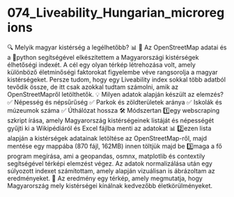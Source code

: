 # 074_Liveability_Hungarian_microregions  
🔍 Melyik magyar kistérség a legélhetőbb? 📊
📌 Az OpenStreetMap adatai és a 🐍python segítségével elkészítettem a Magyarországi kistérségek élhetőségi indexét. A cél egy olyan térkép létrehozása volt, amely különböző életminőségi faktorokat figyelembe véve rangsorolja a magyar kistérségeket. Persze tudom, hogy egy Liveability index sokkal több adatból tevődik össze, de itt csak azokkal tudtam számolni, amik az OpenStreetMapről letölthetők.
💡 Milyen adatok alapján készült az elemzés?
 ✅ Népesség és népsűrűség
 ✅ Parkok és zöldterületek aránya
 ✅ Iskolák és múzeumok száma
 ✅ Úthálózat hossza
🛠 Módszertan
1️⃣egy webscraping szkript írása, amely Magyarország kistérségeinek listáját és népességét gyűjti ki a Wikipédiáról és Excel fájlba menti az adatokat 📊
2️⃣ezen lista alapján a kistérségek adatainak letöltése az OpenStreetMap-ről, majd mentése egy mappába (870 fájl, 162MB) innen töltjük majd be
3️⃣maga a fő program megírása, ami a geopandas, osmnx, matplotlib és contextily segítségével térképi elemzést végez. Az adatok normalizálása után egy súlyozott indexet számítottam, amely alapján vizuálisan is ábrázoltam az eredményeket.
📌 Az eredmény egy térkép, amely megmutatja, hogy Magyarország mely kistérségei kínálnak kedvezőbb életkörülményeket.
